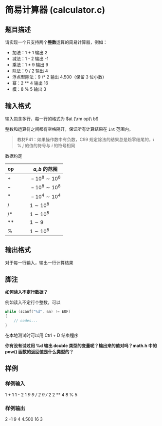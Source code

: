 # 简易计算器 (calculator.c)

## 题目描述

请实现一个只支持两个**整数**运算的简易计算器，例如：

* 加法：1 + 1 输出 2
* 减法：1 - 2 输出 -1
* 乘法：1 * 9 输出 9
* 除法：9 / 2 输出 4
* 浮点型除法：9 /* 2 输出 4.500（保留 3 位小数）
* 幂：2 ** 4 输出 16
* 模：8 % 5 输出 3

## 输入格式

输入包含多行，每一行的格式为 $a\ {\rm op}\ b$

整数和运算符之间都有空格隔开，保证所有计算结果在 `int` 范围内。

> 教材P41：如果操作数中有负数，C99 规定除法的结果总是趋零结尾的，$i$ % $j$ 的值的符号与 $i$ 的符号相同

数据约定

| op   | $\qquad a, b$ 的范围    |
| ------ | ------------------------- |
| $+$  | $\qquad -10^8\sim 10^8$ |
| $-$  | $\qquad -10^8\sim 10^8$ |
| $*$  | $\qquad -10^4\sim 10^4$ |
| $/$  | $\qquad 1\sim 10^8$     |
| $/*$ | $\qquad 1\sim 10^8$     |
| $**$ | $\qquad 1\sim 9$        |
| %    | $\qquad 1\sim 10^8$     |

## 输出格式

对于每一行输入，输出一行计算结果

## 脚注

**如何读入不定行数据？**

例如读入不定行个整数，可以

```cpp
while (scanf("%d", &n) != EOF) 
{
    // codes...
}
```

在本地测试时可以用 Ctrl + D 结束程序

**你有没有试过用 %d 输出 double 类型的变量呢？输出来的值对吗？math.h 中的 pow() 函数的返回值是什么类型的？**

## 样例

### 样例输入

1 + 1
1 - 2
1 *9
9 / 2
9 /* 2
2 ** 4
8 % 5

### 样例输出

2
-1
9
4
4.500
16
3
